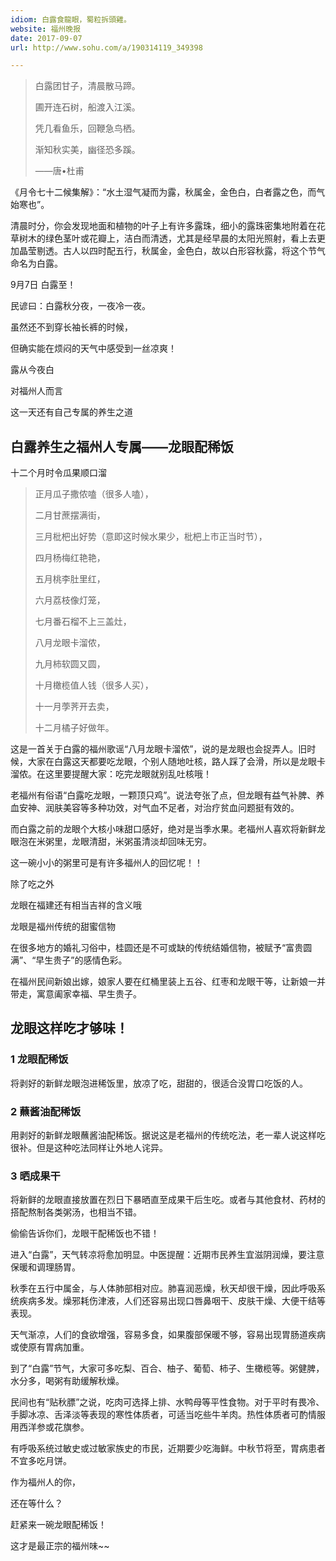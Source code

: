 ```yaml
---
idiom: 白露食龍眼，蜀粒拆頭雞。
website: 福州晚报
date: 2017-09-07
url: http://www.sohu.com/a/190314119_349398

---
```


> 白露团甘子，清晨散马蹄。
> 
> 圃开连石树，船渡入江溪。
>
> 凭几看鱼乐，回鞭急鸟栖。
>
> 渐知秋实美，幽径恐多蹊。
>
> ——唐•杜甫

《月令七十二候集解》：“水土湿气凝而为露，秋属金，金色白，白者露之色，而气始寒也”。

清晨时分，你会发现地面和植物的叶子上有许多露珠，细小的露珠密集地附着在花草树木的绿色茎叶或花瓣上，洁白而清透，尤其是经早晨的太阳光照射，看上去更加晶莹剔透。古人以四时配五行，秋属金，金色白，故以白形容秋露，将这个节气命名为白露。

9月7日 白露至！

民谚曰：白露秋分夜，一夜冷一夜。

虽然还不到穿长袖长裤的时候，

但确实能在烦闷的天气中感受到一丝凉爽！

露从今夜白

对福州人而言

这一天还有自己专属的养生之道

## 白露养生之福州人专属——龙眼配稀饭

十二个月时令瓜果顺口溜

> 正月瓜子撒侬嗑（很多人嗑），
>
> 二月甘蔗摆满街，
>
> 三月枇杷出好势（意即这时候水果少，枇杷上市正当时节），
>
> 四月杨梅红艳艳，
>
> 五月桃李肚里红，
>
> 六月荔枝像灯笼，
>
> 七月番石榴不上三盖灶，
>
> 八月龙眼卡溜侬，
>
> 九月柿软圆又圆，
>
> 十月橄榄值人钱（很多人买），
>
> 十一月荸荠开去卖，
>
> 十二月橘子好做年。

这是一首关于白露的福州歌谣“八月龙眼卡溜侬”，说的是龙眼也会捉弄人。旧时候，大家在白露这天都要吃龙眼，个别人随地吐核，路人踩了会滑，所以是龙眼卡溜侬。在这里要提醒大家：吃完龙眼就别乱吐核哦！

老福州有俗语“白露吃龙眼，一颗顶只鸡”。说法夸张了点，但龙眼有益气补脾、养血安神、润肤美容等多种功效，对气血不足者，对治疗贫血问题挺有效的。

而白露之前的龙眼个大核小味甜口感好，绝对是当季水果。老福州人喜欢将新鲜龙眼泡在米粥里，龙眼清甜，米粥虽清淡却回味无穷。

这一碗小小的粥里可是有许多福州人的回忆呢！！

除了吃之外

龙眼在福建还有相当吉祥的含义哦

龙眼是福州传统的甜蜜信物

在很多地方的婚礼习俗中，桂圆还是不可或缺的传统结婚信物，被赋予“富贵圆满”、“早生贵子”的感情色彩。

在福州民间新娘出嫁，娘家人要在红桶里装上五谷、红枣和龙眼干等，让新娘一并带走，寓意阖家幸福、早生贵子。

## 龙眼这样吃才够味！

### 1 龙眼配稀饭

将剥好的新鲜龙眼泡进稀饭里，放凉了吃，甜甜的，很适合没胃口吃饭的人。

### 2 蘸酱油配稀饭

用剥好的新鲜龙眼蘸酱油配稀饭。据说这是老福州的传统吃法，老一辈人说这样吃很补。但是这种吃法同样让外地人诧异。

### 3 晒成果干

将新鲜的龙眼直接放置在烈日下暴晒直至成果干后生吃。或者与其他食材、药材的搭配熬制各类粥汤，也相当不错。

偷偷告诉你们，龙眼干配稀饭也不错！

进入“白露”，天气转凉将愈加明显。中医提醒：近期市民养生宜滋阴润燥，要注意保暖和调理肠胃。

秋季在五行中属金，与人体肺部相对应。肺喜润恶燥，秋天却很干燥，因此呼吸系统疾病多发。燥邪耗伤津液，人们还容易出现口唇鼻咽干、皮肤干燥、大便干结等表现。

天气渐凉，人们的食欲增强，容易多食，如果腹部保暖不够，容易出现胃肠道疾病或使原有胃病加重。

到了“白露”节气，大家可多吃梨、百合、柚子、葡萄、柿子、生橄榄等。粥健脾，水分多，喝粥有助缓解秋燥。

民间也有“贴秋膘”之说，吃肉可选择上排、水鸭母等平性食物。对于平时有畏冷、手脚冰凉、舌泽淡等表现的寒性体质者，可适当吃些牛羊肉。热性体质者可酌情服用西洋参或花旗参。

有呼吸系统过敏史或过敏家族史的市民，近期要少吃海鲜。中秋节将至，胃病患者不宜多吃月饼。

作为福州人的你，

还在等什么？

赶紧来一碗龙眼配稀饭！

这才是最正宗的福州味~~
